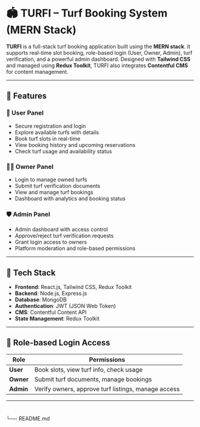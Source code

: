 # 🏟️ TURFI – Turf Booking System (MERN Stack)

**TURFI** is a full-stack turf booking application built using the **MERN stack**. It supports real-time slot booking, role-based login (User, Owner, Admin), turf verification, and a powerful admin dashboard. Designed with **Tailwind CSS** and managed using **Redux Toolkit**, TURFI also integrates **Contentful CMS** for content management.

---

## 🚀 Features

### 👤 User Panel
- Secure registration and login
- Explore available turfs with details
- Book turf slots in real-time
- View booking history and upcoming reservations
- Check turf usage and availability status

### 🧑‍💼 Owner Panel
- Login to manage owned turfs
- Submit turf verification documents
- View and manage turf bookings
- Dashboard with analytics and booking status

### 🛡️ Admin Panel
- Admin dashboard with access control
- Approve/reject turf verification requests
- Grant login access to owners
- Platform moderation and role-based permissions

---

## 🧰 Tech Stack

- **Frontend**: React.js, Tailwind CSS, Redux Toolkit
- **Backend**: Node.js, Express.js
- **Database**: MongoDB
- **Authentication**: JWT (JSON Web Token)
- **CMS**: Contentful Content API
- **State Management**: Redux Toolkit

---



## 🔐 Role-based Login Access

| Role    | Permissions |
|---------|-------------|
| **User**   | Book slots, view turf info, check usage |
| **Owner**  | Submit turf documents, manage bookings |
| **Admin**  | Verify owners, approve turf listings, manage access |

---

#
└── README.md
